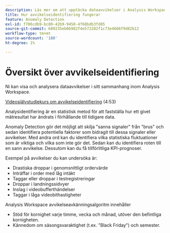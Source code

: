 ```yaml
---
description: Läs mer om att upptäcka dataavvikelser i Analysis Workspace.
title: Hur avvikelseidentifiering fungerar
feature: Anomaly Detection
exl-id: f706cdb9-bc80-42b9-9450-4f68bdb3fd85
source-git-commit: 689235eb0b982f4e572282f1c73e4606f9d82b12
workflow-type: tm+mt
source-wordcount: '180'
ht-degree: 1%

---
```


# Översikt över avvikelseidentifiering

Ni kan visa och analysera dataavvikelser i sitt sammanhang inom Analysis Workspace.

[Videosjälvstudiekurs om avvikelseidentifiering](https://experienceleague.adobe.com/docs/analytics-learn/tutorials/data-science/anomaly-detection-in-analysis-workspace.html) (4:53)

Analysidentifiering är en statistisk metod för att fastställa hur ett givet mätresultat har ändrats i förhållande till tidigare data.

Anomaly Detection gör det möjligt att skilja &quot;sanna signaler&quot; från &quot;brus&quot; och sedan identifiera potentiella faktorer som bidragit till dessa signaler eller avvikelser. Med andra ord kan du identifiera vilka statistiska fluktuationer som är viktiga och vilka som inte gör det. Sedan kan du identifiera roten till en sann avvikelse. Dessutom kan du få tillförlitliga KPI-prognoser.

Exempel på avvikelser du kan undersöka är:

* Drastiska droppar i genomsnittligt ordervärde
* Inträffar i order med låg intäkt
* Taggar eller droppar i testregistreringar
* Droppar i landningssidvyer
* Inslag i videobufferthändelser
* Taggar i låga videobithastigheter

Analysis Workspace avvikelseavkänningsalgoritm innehåller

* Stöd för kornighet varje timme, vecka och månad, utöver den befintliga kornigheten.
* Kännedom om säsongsvaraktighet (t.ex. &quot;Black Friday&quot;) och semester.
